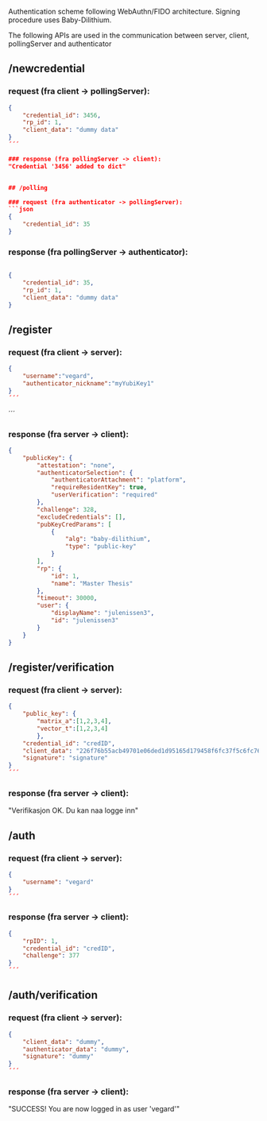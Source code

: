 

Authentication scheme following WebAuthn/FIDO architecture. Signing procedure uses Baby-Dilithium.

The following APIs are used in the communication between server, client, pollingServer and authenticator

## /newcredential 

### request (fra client -> pollingServer):
```json
{
    "credential_id": 3456,
    "rp_id": 1,
    "client_data": "dummy data"
}
´´´

### response (fra pollingServer -> client):
"Credential '3456' added to dict"


## /polling

### request (fra authenticator -> pollingServer):
```json
{
    "credential_id": 35
}
```




### response (fra pollingServer -> authenticator):
```json

{
    "credential_id": 35,
    "rp_id": 1,
    "client_data": "dummy data"
}
```



## /register

### request (fra client -> server):
```json
{
    "username":"vegard",
    "authenticator_nickname":"myYubiKey1"
}
´´´
```
´´´

### response (fra server -> client):
```json
{
    "publicKey": {
        "attestation": "none",
        "authenticatorSelection": {
            "authenticatorAttachment": "platform",
            "requireResidentKey": true,
            "userVerification": "required"
        },
        "challenge": 328,
        "excludeCredentials": [],
        "pubKeyCredParams": [
            {
                "alg": "baby-dilithium",
                "type": "public-key"
            }
        ],
        "rp": {
            "id": 1,
            "name": "Master Thesis"
        },
        "timeout": 30000,
        "user": {
            "displayName": "julenissen3",
            "id": "julenissen3"
        }
    }
}
```


## /register/verification

### request (fra client -> server):
```json
{
    "public_key": {
        "matrix_a":[1,2,3,4],
        "vector_t":[1,2,3,4]
        },
    "credential_id": "credID",
    "client_data": "226f76b55acb49701e06ded1d95165d179458f6fc37f5c6fc760ae30dec1c378",
    "signature": "signature"
}
´´´
```



### response (fra server -> client):

"Verifikasjon OK. Du kan naa logge inn"

## /auth

### request (fra client -> server):
```json
{
    "username": "vegard"
}
´´´
```


### response (fra server -> client):
```json
{
    "rpID": 1,
    "credential_id": "credID",
    "challenge": 377
}
´´´
```

## /auth/verification

### request (fra client -> server):
```json
{
    "client_data": "dummy",
    "authenticator_data": "dummy",
    "signature": "dummy"
}
´´´
```

### response (fra server -> client):

"SUCCESS! You are now logged in as user 'vegard'"
